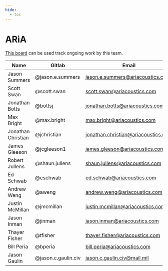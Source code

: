 ```yaml
---
hide:
  - toc
---
```


# ARiA

[This board](https://gitlab.jatic.net/groups/jatic/aria/-/boards) can be used track ongoing work by this team.

| Name | Gitlab | Email | Org | Role |
| ---- | ------ | ----- | --- | ---- |
| Jason Summers | @jason.e.summers | jason.e.summers@ariacoustics.com | ARiA | Lead Scientist |
| Scott Swan | @scott.swan | scott.swan@ariacoustics.com | ARiA | Scrum Master |
| Jonathan Botts | @bottsj | jonathan.botts@ariacoustics.com | ARiA | SME |
| Max Bright | @max.bright | max.bright@ariacoustics.com | ARiA | SME |
| Jonathan Christian | @jchristian | jonathan.christian@ariacoustics.com | ARiA | SME |
| James Gleeson | @jcgleeson1 | james.gleeson@ariacoustics.com | ARiA | Developer |
| Robert Jullens | @shaun.jullens | shaun.jullens@ariacoustics.com | ARiA | Developer |
| Ed Schwab | @eschwab | ed.schwab@ariacoustics.com | ARiA | IT |
| Andrew Weng | @aweng | andrew.weng@ariacoustics.com | ARiA | Developer |
| Justin McMillan | @jmcmillan | justin.mcmillan@ariacoustics.com | ARiA | SME |
| Jason Inman | @jinman | jason.inman@ariacoustics.com | ARiA | Developer |
| Thayer Fisher | @tfisher | thayer.fisher@ariacoustics.com | ARiA | Developer |
| Bill Peria | @bperia | bill.peria@ariacoustics.com | ARiA | Developer |
| Jason Gaulin | @jason.c.gaulin.civ | jason.c.gaulin.civ@mail.mil | CDAO | Product Owner |
